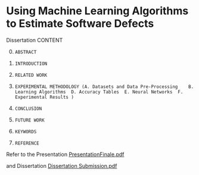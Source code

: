 # Using Machine Learning Algorithms to Estimate Software Defects
Dissertation 
CONTENT

0.     ABSTRACT
1. 	   INTRODUCTION
2.     RELATED WORK 
3. 	   EXPERIMENTAL METHODOLOGY (A. Datasets and Data Pre-Processing	B. Learning Algorithms	D. Accuracy Tables	E. Neural Networks	F. Experimental Results	)	
4.	   CONCLUSION
5. 	   FUTURE WORK
6.	   KEYWORDS	
7.	   REFERENCE

Refer to the Presentation [PresentationFinale.pdf](https://github.com/Heimeinsheu/software_defects_phase1/files/11646026/PresentationFinale.pdf)

and Dissertation [Dissertation Submission.pdf](https://github.com/Heimeinsheu/software_defects_phase1/files/13376134/Dissertation.Submission.H.pdf)

